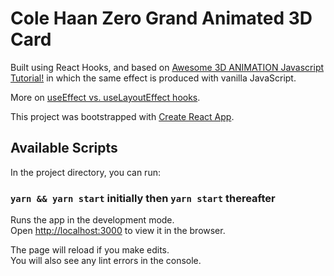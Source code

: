 # Cole Haan Zero Grand Animated 3D Card

Built using React Hooks, and based on [Awesome 3D ANIMATION Javascript Tutorial!](https://youtu.be/XK7T3mY1V-w) in which the same effect is produced with vanilla JavaScript.

More on [useEffect vs. useLayoutEffect hooks](https://linguinecode.com/post/when-to-use-useref-and-uselayouteffect).

This project was bootstrapped with [Create React App](https://github.com/facebook/create-react-app).

## Available Scripts

In the project directory, you can run:

### `yarn && yarn start` initially then `yarn start` thereafter

Runs the app in the development mode.\
Open [http://localhost:3000](http://localhost:3000) to view it in the browser.

The page will reload if you make edits.\
You will also see any lint errors in the console.
